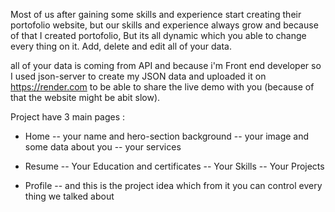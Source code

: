 Most of us after gaining some skills and experience start creating their portofolio website, 
but our skills and experience always grow and because of that I created portofolio, 
But its all dynamic which you able to change every thing on it.
Add, delete and edit all of your data.

all of your data is coming from API and because i'm Front end developer so I used json-server to create my JSON data and uploaded it on https://render.com to be able to share the live demo with you (because of that the website might be abit slow).

Project have 3 main pages :
- Home
-- your name and hero-section background
-- your image and some data about you
-- your services

- Resume
-- Your Education and certificates
-- Your Skills
-- Your Projects

- Profile
-- and this is the project idea which from it you can control every thing we talked about
